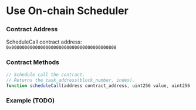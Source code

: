 # Use On-chain Scheduler

### Contract Address

ScheduleCall contract address: `0x0000000000000000000000000000000000000808`

### Contract Methods

```javascript
// Schedule call the contract.
// Returns the task_address(block_number, index).
function scheduleCall(address contract_address, uint256 value, uint256 gas_limit, uint256 storage_limit, uint256 min_delay, bytes memory input_data) public returns (uint256, uint256);
```

### Example \(TODO\)

